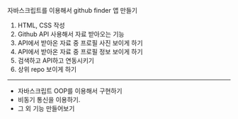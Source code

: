 자바스크립트를 이용해서 github finder 앱 만들기

1. HTML, CSS 작성
2. Github API 사용해서 자료 받아오는 기능
3. API에서 받아온 자료 중 프로필 사진 보이게 하기
4. API에서 받아온 자료 중 프로필 정보 보이게 하기
5. 검색하고 API하고 연동시키기
6. 상위 repo 보이게 하기
------------------------------------------------
- 자바스크립트 OOP를 이용해서 구현하기
- 비동기 통신을 이용하기.
- 그 외 기능 만들어보기

